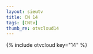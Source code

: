 ```yaml
--- 
layout: sieutv
title: CN 14
tags: [CNtv]
thumb_re: otvcloud14
---
```

{% include otvcloud key="14" %} 
